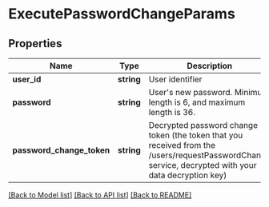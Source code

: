 # ExecutePasswordChangeParams

## Properties
Name | Type | Description | Notes
------------ | ------------- | ------------- | -------------
**user_id** | **string** | User identifier | 
**password** | **string** | User&#39;s new password. Minimum length is 6, and maximum length is 36. | 
**password_change_token** | **string** | Decrypted password change token (the token that you received from the /users/requestPasswordChange service, decrypted with your data decryption key) | 

[[Back to Model list]](../README.md#documentation-for-models) [[Back to API list]](../README.md#documentation-for-api-endpoints) [[Back to README]](../README.md)


